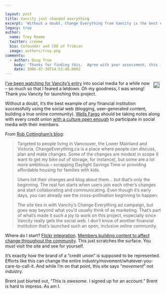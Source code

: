 ```yaml
---

layout: post
title: Vancity just changed everything
excerpt: 'Without a doubt, Change Everything from Vancity is the best example of <em>any</em> financial institution successfully using the social web (blogging, user-generated content, building a true online community).'
legacy: true
author:
  name: Trey Reeme
  twitter: creeme
  bio: Cofounder and COO of Trabian
  image: authors/trey.png
comments:
  - author: Doug True
    body: 'Thanks for finding this.  Agree with your assessment, this is powerful stuff.  Anxious to see how it develops.  For example, who shapes the direction - the participants I hope.  Teaching a Managing Change class this fall at a local university - this is a perfect example to share with students as to how the business community should be interacting with not only their stakeholders but their potential stakeholders. '
    date: 2006-07-30T14:53:48.000Z
---
```


<p><a href="http://changeeverything.ca/"><img src="/images/legacy/changeeverything.jpg" style="float:right; border: 2px solid #999999; margin: 4px;"></a><p><a href="http://opensourcecu.com/articles/2006/06/06/vancity-credit-union-to-blog">I&#8217;ve been watching for Vancity&#8217;s entry</a> into social media for a while now &#8211; so much so that I feared a letdown.  Oh my goodness, I was wrong!  Thank you Vancity for launching this project.</p></p>
<p>Without a doubt, it&#8217;s the best example of <em>any</em> financial institution successfully using the social web (blogging, user-generated content, building a true online community).  <a href="http://blog.wellsfargo.com/guidedbyhistory/">Wells Fargo</a> should be taking notes along with every credit union <a href="http://cuesskybox.typepad.com/skybox/2006/05/why_dont_credit.html">with a culture open enough</a> to participate in social media with their members.</p>
<p>From <a href="http://www.robcottingham.ca/20060727/ch-ch-ch-ch-change-everything-powered-by-vancity/">Rob Cottingham&#8217;s blog</a>:</p>
<blockquote><p>Targeted to people living in Vancouver, the Lower Mainland and Victoria, ChangeEverything.ca is a place where people can discuss, plan and make changes. Some of the changes are modest in scope (I want to get my bike out of storage, for instance), but some are a lot more ambitious – scrapping Daylight Savings Time or providing affordable housing for families with kids.</p><p>Users list their changes and blog about them… but that&#8217;s only the beginning. The real fun starts when users join each other&#8217;s changes and start collaborating and communicating. Even though it&#8217;s early days, you can already see the cross-pollination beginning to happen.</p><p>The site ties in with Vancity&#8217;s Change Everything ad campaign, but goes way beyond what you&#8217;d usually think of as marketing. That&#8217;s part of what&#8217;s made it such a joy to work on this project, especially since Vancity really gets the social web. I don&#8217;t know of another financial institution that&#8217;s launched such an open, inclusive online community.</p></blockquote>
<p>Where do I start?  <a href="http://flickr.com/photos/tags/changeeverything/">Flickr integration</a>.  <a href="http://changeeverything.ca/tourist_attraction_unsightly_blemish_or_a_waste_of_tax_dollars">Members building content to affect change throughout the community</a>.  This just scratches the surface.  You <em>must</em> visit the site and see for yourself.</p>
<p>It&#8217;s exactly how the brand of a &#8220;credit union&#8221; is supposed to be represented.  Efforts like this can change the entire industry/movement/whatever-you-care-to-call-it.  And while I&#8217;m on that point, this site says &#8220;<em>movement</em>&#8221; not industry.</p>
<p>Brent just blurted out, &#8220;This is <em>awesome</em>.  I signed up for an account.&#8221;  Brent is hard to impress.  As am I.</p>
